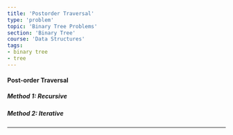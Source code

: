 ```yaml
---
title: 'Postorder Traversal'
type: 'problem'
topic: 'Binary Tree Problems'
section: 'Binary Tree'
course: 'Data Structures'
tags:
- binary tree
- tree
---
```

#### Post-order Traversal
##### Method 1: Recursive

##### Method 2: Iterative

---
